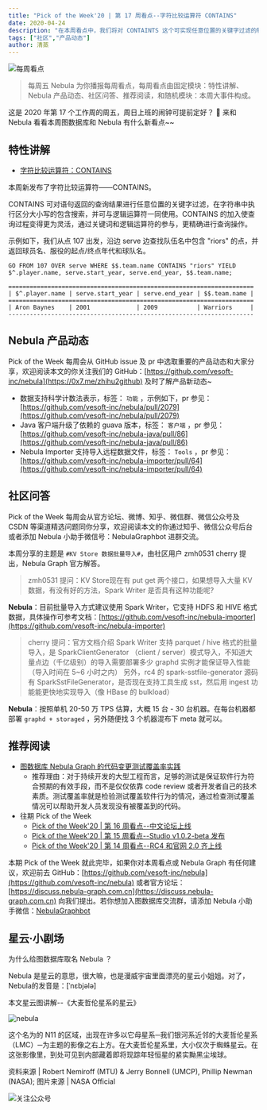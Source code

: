 ```yaml
---
title: "Pick of the Week'20 | 第 17 周看点--字符比较运算符 CONTAINS"
date: 2020-04-24
description: "在本周看点中，我们将对 CONTAINTS 这个可实现任意位置的关键字过滤的特性进行讲解，在社区问答方面，本期主题为 #KV Store 数据批量导入#"
tags: ["社区","产品动态"]
author: 清蒸
---
```


![每周看点](https://www-cdn.nebula-graph.com.cn/nebula-blog/PotW.png)

> 每周五 Nebula 为你播报每周看点，每周看点由固定模块：特性讲解、Nebula 产品动态、社区问答、推荐阅读，和随机模块：本周大事件构成。


这是 2020 年第 17 个工作周的周五，周日上班的闹钟可提前定好？ 🌝 来和 Nebula 看看本周图数据库和 Nebula 有什么新看点~~

## 特性讲解

- [字符比较运算符：CONTAINS](https://github.com/vesoft-inc/nebula/pull/2077)

本周新发布了字符比较运算符——CONTAINS。

CONTAINS 可对语句返回的查询结果进行任意位置的关键字过滤，在字符串中执行区分大小写的包含搜索，并可与逻辑运算符一同使用。CONTAINS 的加入使查询过程变得更为灵活，通过关键词和逻辑运算符的参与，更精确进行查询操作。

示例如下，我们从点 107 出发，沿边 serve 边查找队伍名中包含 "riors" 的点，并返回球员名、服役的起点/终点年代和球队名。

```
GO FROM 107 OVER serve WHERE $$.team.name CONTAINS "riors" YIELD $^.player.name, serve.start_year, serve.end_year, $$.team.name;

=====================================================================
| $^.player.name | serve.start_year | serve.end_year | $$.team.name |
=====================================================================
| Aron Baynes    | 2001             | 2009           | Warriors     |
---------------------------------------------------------------------
```

## Nebula 产品动态

Pick of the Week 每周会从 GitHub issue 及 pr 中选取重要的产品动态和大家分享，欢迎阅读本文的你关注我们的 GitHub：[https://github.com/vesoft-inc/nebula](https://0x7.me/zhihu2github) 及时了解产品新动态~

- 数据支持科学计数法表示，标签： `功能` ，示例如下，pr 参见：[https://github.com/vesoft-inc/nebula/pull/2079](https://github.com/vesoft-inc/nebula/pull/2079)
-  Java 客户端升级了依赖的 guava 版本，标签： `客户端` ，pr 参见：[https://github.com/vesoft-inc/nebula-java/pull/86](https://github.com/vesoft-inc/nebula-java/pull/86)
- Nebula Importer 支持导入远程数据文件，标签： `Tools` ，pr 参见：[https://github.com/vesoft-inc/nebula-importer/pull/64](https://github.com/vesoft-inc/nebula-importer/pull/64)

## 社区问答

Pick of the Week 每周会从官方论坛、微博、知乎、微信群、微信公众号及 CSDN 等渠道精选问题同你分享，欢迎阅读本文的你通过知乎、微信公众号后台或者添加 Nebula 小助手微信号：NebulaGraphbot 进群交流。

本周分享的主题是 `#KV Store 数据批量导入#`，由社区用户 zmh0531 cherry 提出，Nebula Graph 官方解答。

> zmh0531 提问：KV Store现在有 put get 两个接口，如果想导入大量 KV 数据，有没有好的方法，Spark Writer 是否具有这种功能呢?

**Nebula**：目前批量导入方式建议使用 Spark Writer，它支持 HDFS 和 HIVE 格式数据，具体操作可参考文档：[https://github.com/vesoft-inc/nebula-importer](https://github.com/vesoft-inc/nebula-importer)

> cherry 提问：官方文档介绍 Spark Writer 支持 parquet / hive 格式的批量导入，是 SparkClientGenerator （client / server）模式导入，不知道大量点边（千亿级别）的导入需要部署多少 graphd 实例才能保证导入性能（导入时间在 5~6 小时之内）
> 另外，rc4 的 spark-sstfile-generator 源码有 SparkSstFileGenerator，是否现在支持工具生成 sst，然后用 ingest 功能能更快地实现导入（像 HBase 的 bulkload）


**Nebula**：按照单机 20-50 万 TPS 估算，大概 15 台 - 30 台机器。在每台机器都部署 `graphd + storaged` ，另外随便找 3 个机器混布下 meta 就可以。

## 推荐阅读

- [图数据库 Nebula Graph 的代码变更测试覆盖率实践](https://nebula-graph.io/cn/posts/integrate-codecov-test-coverage-with-nebula-graph/)
  - 推荐理由：对于持续开发的大型工程而言，足够的测试是保证软件行为符合预期的有效手段，而不是仅仅依靠 code review 或者开发者自己的技术素质。测试覆盖率就是检验测试覆盖软件行为的情况，通过检查测试覆盖情况可以帮助开发人员发现没有被覆盖到的代码。
- 往期 Pick of the Week
  - [Pick of the Week'20 | 第 16 周看点--中文论坛上线](https://nebula-graph.io/cn/posts/nebula-graph-weekly-pickup-2020-04-17/)
  - [Pick of the Week'20 | 第 15 周看点--Studio v1.0.2-beta 发布](https://nebula-graph.io/cn/posts/nebula-graph-weekly-pickup-2020-04-10/)
  - [Pick of the Week'20 | 第 14 周看点--RC4 和官网 2.0 齐上线](https://nebula-graph.io/cn/posts/nebula-graph-weekly-pickup-2020-04-03/)

本期 Pick of the Week 就此完毕，如果你对本周看点或 Nebula Graph 有任何建议，欢迎前去 GitHub：[https://github.com/vesoft-inc/nebula](https://github.com/vesoft-inc/nebula) 或者官方论坛：[https://discuss.nebula-graph.com.cn](https://discuss.nebula-graph.com.cn) 向我们提出。若你想加入图数据库交流群，请添加 Nebula 小助手微信：[NebulaGraphbot](https://www-cdn.nebula-graph.com.cn/nebula-blog/nbot.png)

## 星云·小剧场

为什么给图数据库取名 Nebula ？

Nebula 是星云的意思，很大嘛，也是漫威宇宙里面漂亮的星云小姐姐。对了，Nebula的发音是：[ˈnɛbjələ]

本文星云图讲解--《大麦哲伦星系的星云》

![nebula](https://www-cdn.nebula-graph.com.cn/nebula-blog/PotW2017Nebula.jpeg)

这个名为的 N11 的区域，出现在许多以它母星系─我们银河系近邻的大麦哲伦星系（LMC）─为主题的影像之右上方。在大麦哲伦星系里，大小仅次于蜘蛛星云。在这张影像里，到处可见到内部藏着即将现踪年轻恒星的紧实黝黑尘埃球。

资料来源 | Robert Nemiroff (MTU) & Jerry Bonnell (UMCP), Phillip Newman (NASA);
图片来源 | NASA Official

![关注公众号](https://www-cdn.nebula-graph.com.cn/nebula-blog/WeChatOffical.png)
